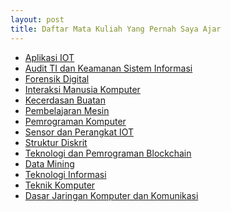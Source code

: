```yaml
---
layout: post
title: Daftar Mata Kuliah Yang Pernah Saya Ajar
---
```

<ul>
	<li><a href="aplikasi-iot">Aplikasi IOT</a></li>
	<li><a href="audit-ti-keamanan-sistem-informasi">Audit TI dan Keamanan Sistem Informasi</a></li>
	<li><a href="forensik-digital">Forensik Digital</a></li>
	<li><a href="interaksi-manusia-komputer">Interaksi Manusia Komputer</a></li>
	<li><a href="kecerdasan-buatan">Kecerdasan Buatan</a></li>
	<li><a href="pembelajaran-mesin">Pembelajaran Mesin</a></li>
	<li><a href="pemrograman-komputer">Pemrograman Komputer</a></li>
	<li><a href="sensor-prangkat-iot">Sensor dan Perangkat IOT</a></li>
	<li><a href="struktur-diskrit">Struktur Diskrit</a></li>
	<li><a href="teknologi-pemrograman-blockchain">Teknologi dan Pemrograman Blockchain</a></li>
	<li><a href="data-mining">Data Mining</a></li>
	<li><a href="teknologi-informasi">Teknologi Informasi</a></li>
	<li><a href="teknik-komputer">Teknik Komputer</a></li>
	<li><a href="jaringan-komputer-dan-komunikasi">Dasar Jaringan Komputer dan Komunikasi</a></li>
</ul>
